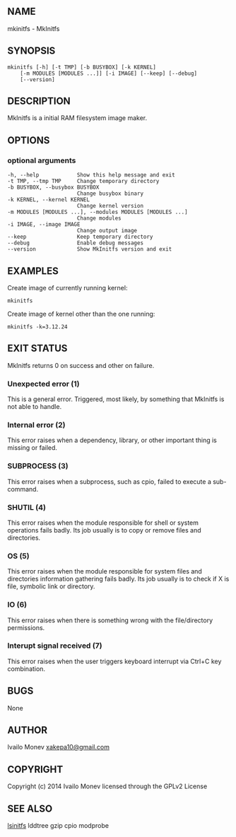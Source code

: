 ## NAME

mkinitfs - MkInitfs

## SYNOPSIS

    mkinitfs [-h] [-t TMP] [-b BUSYBOX] [-k KERNEL]
        [-m MODULES [MODULES ...]] [-i IMAGE] [--keep] [--debug]
        [--version]

## DESCRIPTION

MkInitfs is a initial RAM filesystem image maker.

## OPTIONS

### optional arguments

    -h, --help            Show this help message and exit
    -t TMP, --tmp TMP     Change temporary directory
    -b BUSYBOX, --busybox BUSYBOX
                          Change busybox binary
    -k KERNEL, --kernel KERNEL
                          Change kernel version
    -m MODULES [MODULES ...], --modules MODULES [MODULES ...]
                          Change modules
    -i IMAGE, --image IMAGE
                          Change output image
    --keep                Keep temporary directory
    --debug               Enable debug messages
    --version             Show MkInitfs version and exit

## EXAMPLES

Create image of currently running kernel:

    mkinitfs

Create image of kernel other than the one running:

    mkinitfs -k=3.12.24

## EXIT STATUS

MkInitfs returns 0 on success and other on failure.

### Unexpected error (1)

This is a general error. Triggered, most likely, by something that MkInitfs is
not able to handle.

### Internal error (2)

This error raises when a dependency, library, or other important thing
is missing or failed.

### SUBPROCESS (3)

This error raises when a subprocess, such as cpio, failed to
execute a sub-command.

### SHUTIL (4)

This error raises when the module responsible for shell or system
operations fails badly. Its job usually is to copy or remove files and
directories.

### OS (5)

This error raises when the module responsible for system files and
directories information gathering fails badly. Its job usually is to
check if X is file, symbolic link or directory.

### IO (6)

This error raises when there is something wrong with the file/directory
permissions.

### Interupt signal received (7)

This error raises when the user triggers keyboard interrupt via Ctrl+C key
combination.

## BUGS

None

## AUTHOR

Ivailo Monev <xakepa10@gmail.com>

## COPYRIGHT

Copyright (c) 2014 Ivailo Monev licensed through the GPLv2 License

## SEE ALSO

[lsinitfs](lsinitfs.html) lddtree gzip cpio modprobe
